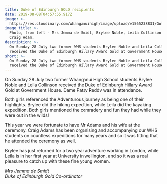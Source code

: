 ```yaml
---
title: Duke of Edinburgh GOLD recipients
date: 2019-08-08T04:57:55.917Z
image: >-
  https://res.cloudinary.com/whanganuihigh/image/upload/v1565238831/Gold_Duke_of_Ed_in_Wellington_2019.jpg
image_title: >-
  Photo, from left - Mrs Jemma de Smidt, Brylee Noble, Leila Collinson and Mr
  Craig Adam.
description: >-
  On Sunday 28 July two former WHS students Brylee Noble and Leila Collinson
  received the Duke of Edinburgh Hillary Award Gold at Government House.
short: >-
  On Sunday 28 July two former WHS students Brylee Noble and Leila Collinson
  received the Duke of Edinburgh Hillary Award Gold at Government House.
---
```

On Sunday 28 July two former Whanganui High School students Brylee Noble and Leila Collinson received the Duke of Edinburgh Hillary Award Gold at Government House. Dame Patsy Reddy was in attendance.

Both girls referenced the Adventurous journey as being one of their highlights. Brylee did the hiking expedition, while Leila did the kayaking expedition. Both girls mentioned the comradery and fun they had while they were out in the wilds! 

This year we were fortunate to have Mr Adams and his wife at the ceremony. Craig Adams has been organising and accompanying our WHS students on countless expeditions for many years and so it was fitting that he attended the ceremony as well.

Brylee has just returned for a two year adventure working in London, while Leila is in her first year at University in wellington, and so it was a real pleasure to catch up with these fine young women.

_Mrs Jemma de Smidt  
Duke of Edinburgh Gold Co-ordinator_

